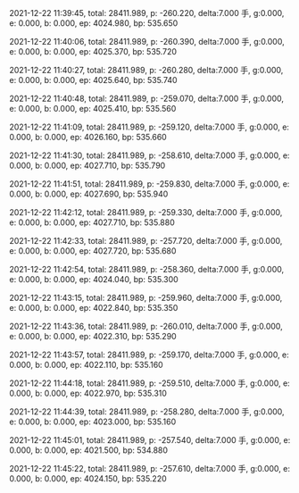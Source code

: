 2021-12-22 11:39:45, total: 28411.989, p: -260.220, delta:7.000 手, g:0.000, e: 0.000, b: 0.000, ep: 4024.980, bp: 535.650

2021-12-22 11:40:06, total: 28411.989, p: -260.390, delta:7.000 手, g:0.000, e: 0.000, b: 0.000, ep: 4025.370, bp: 535.720

2021-12-22 11:40:27, total: 28411.989, p: -260.280, delta:7.000 手, g:0.000, e: 0.000, b: 0.000, ep: 4025.640, bp: 535.740

2021-12-22 11:40:48, total: 28411.989, p: -259.070, delta:7.000 手, g:0.000, e: 0.000, b: 0.000, ep: 4025.410, bp: 535.560

2021-12-22 11:41:09, total: 28411.989, p: -259.120, delta:7.000 手, g:0.000, e: 0.000, b: 0.000, ep: 4026.160, bp: 535.660

2021-12-22 11:41:30, total: 28411.989, p: -258.610, delta:7.000 手, g:0.000, e: 0.000, b: 0.000, ep: 4027.710, bp: 535.790

2021-12-22 11:41:51, total: 28411.989, p: -259.830, delta:7.000 手, g:0.000, e: 0.000, b: 0.000, ep: 4027.690, bp: 535.940

2021-12-22 11:42:12, total: 28411.989, p: -259.330, delta:7.000 手, g:0.000, e: 0.000, b: 0.000, ep: 4027.710, bp: 535.880

2021-12-22 11:42:33, total: 28411.989, p: -257.720, delta:7.000 手, g:0.000, e: 0.000, b: 0.000, ep: 4027.720, bp: 535.680

2021-12-22 11:42:54, total: 28411.989, p: -258.360, delta:7.000 手, g:0.000, e: 0.000, b: 0.000, ep: 4024.040, bp: 535.300

2021-12-22 11:43:15, total: 28411.989, p: -259.960, delta:7.000 手, g:0.000, e: 0.000, b: 0.000, ep: 4022.840, bp: 535.350

2021-12-22 11:43:36, total: 28411.989, p: -260.010, delta:7.000 手, g:0.000, e: 0.000, b: 0.000, ep: 4022.310, bp: 535.290

2021-12-22 11:43:57, total: 28411.989, p: -259.170, delta:7.000 手, g:0.000, e: 0.000, b: 0.000, ep: 4022.110, bp: 535.160

2021-12-22 11:44:18, total: 28411.989, p: -259.510, delta:7.000 手, g:0.000, e: 0.000, b: 0.000, ep: 4022.970, bp: 535.310

2021-12-22 11:44:39, total: 28411.989, p: -258.280, delta:7.000 手, g:0.000, e: 0.000, b: 0.000, ep: 4023.000, bp: 535.160

2021-12-22 11:45:01, total: 28411.989, p: -257.540, delta:7.000 手, g:0.000, e: 0.000, b: 0.000, ep: 4021.500, bp: 534.880

2021-12-22 11:45:22, total: 28411.989, p: -257.610, delta:7.000 手, g:0.000, e: 0.000, b: 0.000, ep: 4024.150, bp: 535.220
